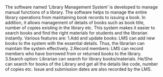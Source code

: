 The software named ‘Library Management System’ is developed to manage manual functions of a library. The software helps to manage the entire library operations from maintaining book records to issuing a book. In addition, it allows management of details of books such as book title, number of copies existing in the library etc. This system makes it easier to search books and find the right materials for students and the librarian instantly. Various features are:
1.Add and update books: LMS can add new books to the system with the essential details. Thus, the librarian can maintain the system effectively.
2.Record members: LMS can record members who have borrowed from or returned books to the library.
3.Search option: Librarian can search for library books/materials. He/She can search for books of the Library and get all the details like code, number of copies etc.
Issue and submission dates are also recorded by the LMS.
